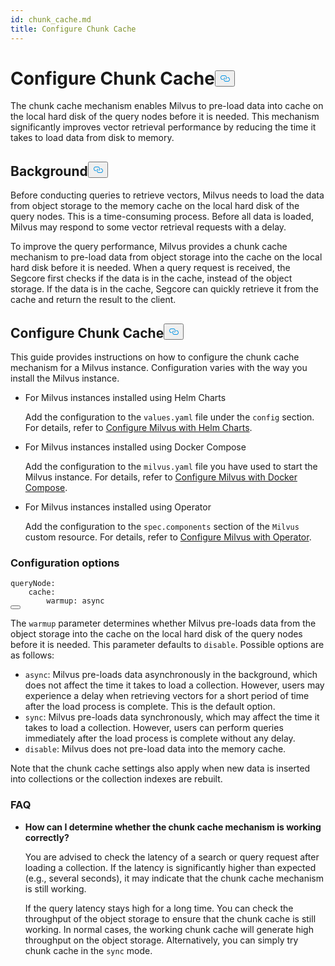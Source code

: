 ```yaml
---
id: chunk_cache.md
title: Configure Chunk Cache
---
```

<h1 id="Configure-Chunk-Cache" class="common-anchor-header">Configure Chunk Cache<button data-href="#Configure-Chunk-Cache" class="anchor-icon" translate="no">
      <svg translate="no"
        aria-hidden="true"
        focusable="false"
        height="20"
        version="1.1"
        viewBox="0 0 16 16"
        width="16"
      >
        <path
          fill="#0092E4"
          fill-rule="evenodd"
          d="M4 9h1v1H4c-1.5 0-3-1.69-3-3.5S2.55 3 4 3h4c1.45 0 3 1.69 3 3.5 0 1.41-.91 2.72-2 3.25V8.59c.58-.45 1-1.27 1-2.09C10 5.22 8.98 4 8 4H4c-.98 0-2 1.22-2 2.5S3 9 4 9zm9-3h-1v1h1c1 0 2 1.22 2 2.5S13.98 12 13 12H9c-.98 0-2-1.22-2-2.5 0-.83.42-1.64 1-2.09V6.25c-1.09.53-2 1.84-2 3.25C6 11.31 7.55 13 9 13h4c1.45 0 3-1.69 3-3.5S14.5 6 13 6z"
        ></path>
      </svg>
    </button></h1><p>The chunk cache mechanism enables Milvus to pre-load data into cache on the local hard disk of the query nodes before it is needed. This mechanism significantly improves vector retrieval performance by reducing the time it takes to load data from disk to memory.</p>
<h2 id="Background" class="common-anchor-header">Background<button data-href="#Background" class="anchor-icon" translate="no">
      <svg translate="no"
        aria-hidden="true"
        focusable="false"
        height="20"
        version="1.1"
        viewBox="0 0 16 16"
        width="16"
      >
        <path
          fill="#0092E4"
          fill-rule="evenodd"
          d="M4 9h1v1H4c-1.5 0-3-1.69-3-3.5S2.55 3 4 3h4c1.45 0 3 1.69 3 3.5 0 1.41-.91 2.72-2 3.25V8.59c.58-.45 1-1.27 1-2.09C10 5.22 8.98 4 8 4H4c-.98 0-2 1.22-2 2.5S3 9 4 9zm9-3h-1v1h1c1 0 2 1.22 2 2.5S13.98 12 13 12H9c-.98 0-2-1.22-2-2.5 0-.83.42-1.64 1-2.09V6.25c-1.09.53-2 1.84-2 3.25C6 11.31 7.55 13 9 13h4c1.45 0 3-1.69 3-3.5S14.5 6 13 6z"
        ></path>
      </svg>
    </button></h2><p>Before conducting queries to retrieve vectors, Milvus needs to load the data from object storage to the memory cache on the local hard disk of the query nodes. This is a time-consuming process. Before all data is loaded, Milvus may respond to some vector retrieval requests with a delay.</p>
<p>To improve the query performance, Milvus provides a chunk cache mechanism to pre-load data from object storage into the cache on the local hard disk before it is needed. When a query request is received, the Segcore first checks if the data is in the cache, instead of the object storage. If the data is in the cache, Segcore can quickly retrieve it from the cache and return the result to the client.</p>
<h2 id="Configure-Chunk-Cache" class="common-anchor-header">Configure Chunk Cache<button data-href="#Configure-Chunk-Cache" class="anchor-icon" translate="no">
      <svg translate="no"
        aria-hidden="true"
        focusable="false"
        height="20"
        version="1.1"
        viewBox="0 0 16 16"
        width="16"
      >
        <path
          fill="#0092E4"
          fill-rule="evenodd"
          d="M4 9h1v1H4c-1.5 0-3-1.69-3-3.5S2.55 3 4 3h4c1.45 0 3 1.69 3 3.5 0 1.41-.91 2.72-2 3.25V8.59c.58-.45 1-1.27 1-2.09C10 5.22 8.98 4 8 4H4c-.98 0-2 1.22-2 2.5S3 9 4 9zm9-3h-1v1h1c1 0 2 1.22 2 2.5S13.98 12 13 12H9c-.98 0-2-1.22-2-2.5 0-.83.42-1.64 1-2.09V6.25c-1.09.53-2 1.84-2 3.25C6 11.31 7.55 13 9 13h4c1.45 0 3-1.69 3-3.5S14.5 6 13 6z"
        ></path>
      </svg>
    </button></h2><p>This guide provides instructions on how to configure the chunk cache mechanism for a Milvus instance. Configuration varies with the way you install the Milvus instance.</p>
<ul>
<li><p>For Milvus instances installed using Helm Charts</p>
<p>Add the configuration to the <code translate="no">values.yaml</code> file under the <code translate="no">config</code> section. For details, refer to <a href="/docs/ko/configure-helm.md">Configure Milvus with Helm Charts</a>.</p></li>
<li><p>For Milvus instances installed using Docker Compose</p>
<p>Add the configuration to the <code translate="no">milvus.yaml</code> file you have used to start the Milvus instance. For details, refer to <a href="/docs/ko/configure-docker.md">Configure Milvus with Docker Compose</a>.</p></li>
<li><p>For Milvus instances installed using Operator</p>
<p>Add the configuration to the <code translate="no">spec.components</code> section of the <code translate="no">Milvus</code> custom resource. For details, refer to <a href="/docs/ko/configure_operator.md">Configure Milvus with Operator</a>.</p></li>
</ul>
<h3 id="Configuration-options" class="common-anchor-header">Configuration options</h3><pre><code translate="no" class="language-yaml"><span class="hljs-attr">queryNode</span>:
    <span class="hljs-attr">cache</span>:
        <span class="hljs-attr">warmup</span>: <span class="hljs-keyword">async</span>
<button class="copy-code-btn"></button></code></pre>
<p>The <code translate="no">warmup</code> parameter determines whether Milvus pre-loads data from the object storage into the cache on the local hard disk of the query nodes before it is needed. This parameter defaults to <code translate="no">disable</code>. Possible options are as follows:</p>
<ul>
<li><code translate="no">async</code>: Milvus pre-loads data asynchronously in the background, which does not affect the time it takes to load a collection. However, users may experience a delay when retrieving vectors for a short period of time after the load process is complete.  This is the default option.</li>
<li><code translate="no">sync</code>: Milvus pre-loads data synchronously, which may affect the time it takes to load a collection. However, users can perform queries immediately after the load process is complete without any delay.</li>
<li><code translate="no">disable</code>: Milvus does not pre-load data into the memory cache.</li>
</ul>
<p>Note that the chunk cache settings also apply when new data is inserted into collections or the collection indexes are rebuilt.</p>
<h3 id="FAQ" class="common-anchor-header">FAQ</h3><ul>
<li><p><strong>How can I determine whether the chunk cache mechanism is working correctly?</strong></p>
<p>You are advised to check the latency of a search or query request after loading a collection. If the latency is significantly higher than expected (e.g., several seconds), it may indicate that the chunk cache mechanism is still working.</p>
<p>If the query latency stays high for a long time. You can check the throughput of the object storage to ensure that the chunk cache is still working. In normal cases, the working chunk cache will generate high throughput on the object storage. Alternatively, you can simply try chunk cache in the <code translate="no">sync</code> mode.</p></li>
</ul>
